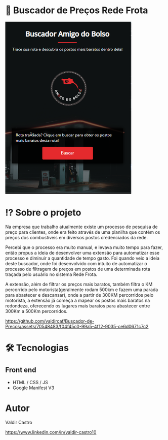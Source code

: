 # 🔎 Buscador de Preços Rede Frota

<img src="./assets/images/appImage.png"/>

# ⁉️ Sobre o projeto

Na empresa que trabalho atualmente existe um processo de pesquisa de preço para clientes, onde era feito através de uma planilha que contém os preços dos combustíveis em diversos postos credenciados da rede.



Percebi que o processo era muito manual, e levava muito tempo para fazer, então propus a ideia de desenvolver uma extensão para automatizar esse processo e diminuir a quantidade de tempo gasto. Foi quando veio a ideia deste buscador, onde foi desenvolvido com intuito de automatizar o processo de filtragem de preços em postos de uma determinada rota traçada pelo usuário no sistema Rede Frota.



A extensão, além de filtrar os preços mais baratos, também filtra o KM percorrido pelo motorista(geralmente rodam 500km e fazem uma parada para abastecer e descansar), onde a partir de 300KM percorridos pelo motorista, a extensão já começa a mapear os postos mais baratos na redondeza, oferecendo os lugares mais baratos para abastecer entre 300Km a 500Km percorridos.

https://github.com/valdircaf/Buscador-de-Precos/assets/70548483/f04f45c0-99a5-4f12-9035-ce6d0671c7c2

# 🛠️ Tecnologias 
## Front end
- HTML / CSS / JS 
- Google Manifest V3

# Autor

Valdir Castro

https://www.linkedin.com/in/valdir-castro10
